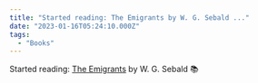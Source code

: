 ```yaml
---
title: "Started reading: The Emigrants by W. G. Sebald ..."
date: "2023-01-16T05:24:10.000Z"
tags: 
  - "Books"
---
```


Started reading: [The Emigrants](https://bookshop.org/a/21729/9780811226141) by W. G. Sebald 📚
